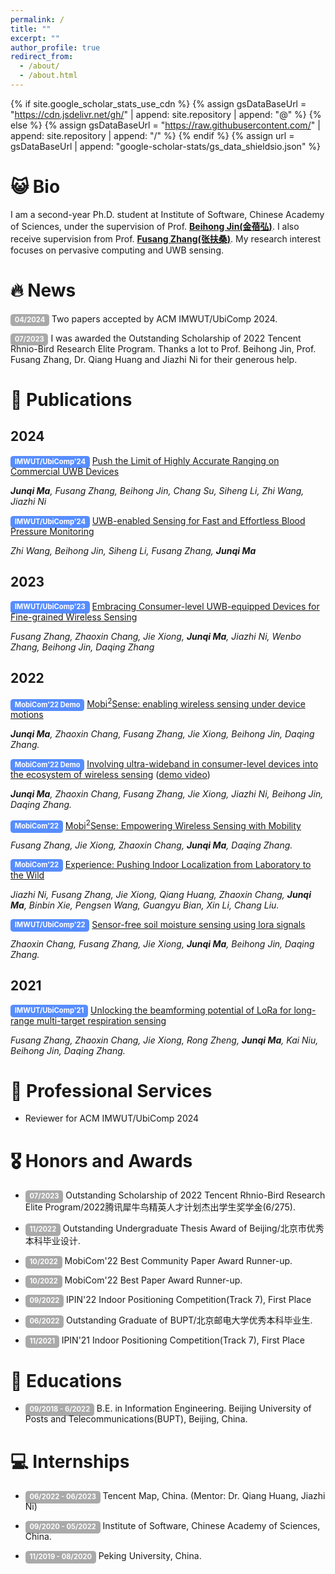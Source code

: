 ```yaml
---
permalink: /
title: ""
excerpt: ""
author_profile: true
redirect_from: 
  - /about/
  - /about.html
---
```


{% if site.google_scholar_stats_use_cdn %}
{% assign gsDataBaseUrl = "https://cdn.jsdelivr.net/gh/" | append: site.repository | append: "@" %}
{% else %}
{% assign gsDataBaseUrl = "https://raw.githubusercontent.com/" | append: site.repository | append: "/" %}
{% endif %}
{% assign url = gsDataBaseUrl | append: "google-scholar-stats/gs_data_shieldsio.json" %}

<style>
.label-paper {
    background-color: #cd2828;
}

.label-conf {
    background-color: #578DFF;
}

.label-time {
    background-color: #aaaaaa;
}

.label {
    display: inline;
    padding: .2em .6em .3em;
    padding-top: 0.2em;
    padding-right: 0.6em;
    padding-bottom: 0.3em;
    padding-left: 0.6em;
    font-size: 80%;
    font-weight: bold;
    line-height: 1;
    color: #fff;
    text-align: center;
    white-space: nowrap;
    vertical-align: baseline;
    border-radius: .4em;
}
</style>


<span class='anchor' id='about-me'></span>

# 😺 Bio
I am a second-year Ph.D. student at Institute of Software, Chinese Academy of Sciences, under the supervision of Prof. **[Beihong Jin(金蓓弘)](http://work.iscas.ac.cn/index.php/Jinbeihong/index/)**. I also receive supervision from Prof. **[Fusang Zhang(张扶桑)](https://people.ucas.ac.cn/~zhangfusang?language=en)**. My research interest focuses on pervasive computing and UWB sensing.

# 🔥 News
<span class = 'label label-time'>04/2024</span> Two papers accepted by ACM IMWUT/UbiComp 2024.

<span class = 'label label-time'>07/2023</span> I was awarded the Outstanding Scholarship of 2022 Tencent Rhnio-Bird Research Elite Program. Thanks a lot to Prof. Beihong Jin, Prof. Fusang Zhang, Dr. Qiang Huang and Jiazhi Ni for their generous help.

# 📝 Publications 
## 2024
<span class = 'label label-conf'>IMWUT/UbiComp'24</span> [Push the Limit of Highly Accurate Ranging on Commercial UWB Devices](https://doi.org/10.1145/3659602)

***Junqi Ma**, Fusang Zhang, Beihong Jin, Chang Su, Siheng Li, Zhi Wang, Jiazhi Ni*

<span class = 'label label-conf'>IMWUT/UbiComp'24</span> [UWB-enabled Sensing for Fast and Effortless Blood Pressure Monitoring](https://doi.org/10.1145/3659617)

*Zhi Wang, Beihong Jin, Siheng Li, Fusang Zhang, **Junqi Ma***

## 2023

<span class = 'label label-conf'>IMWUT/UbiComp'23</span> [Embracing Consumer-level UWB-equipped Devices for Fine-grained Wireless Sensing](https://dl.acm.org/doi/abs/10.1145/3569487)

*Fusang Zhang, Zhaoxin Chang, Jie Xiong, **Junqi Ma**, Jiazhi Ni, Wenbo Zhang, Beihong Jin, Daqing Zhang*

## 2022

<span class = 'label label-conf'>MobiCom'22 Demo</span> [Mobi$^2$Sense: enabling wireless sensing under device motions](https://dl.acm.org/doi/abs/10.1145/3495243.3558748)

***Junqi Ma**, Zhaoxin Chang, Fusang Zhang, Jie Xiong, Beihong Jin, Daqing Zhang.*

<span class = 'label label-conf'>MobiCom'22 Demo</span> [Involving ultra-wideband in consumer-level devices into the ecosystem of wireless sensing](https://dl.acm.org/doi/abs/10.1145/3495243.3558745) ([demo video](https://www.youtube.com/watch?v=DmmyH8VwpJU))

***Junqi Ma**, Zhaoxin Chang, Fusang Zhang, Jie Xiong, Jiazhi Ni, Beihong Jin, Daqing Zhang.*

<span class = 'label label-conf'>MobiCom'22</span> [Mobi$^2$Sense: Empowering Wireless Sensing with Mobility](https://dl.acm.org/doi/10.1145/3495243.3560518)

*Fusang Zhang, Jie Xiong, Zhaoxin Chang, **Junqi Ma**, Daqing Zhang.*

<span class = 'label label-conf'>MobiCom'22</span> [Experience: Pushing Indoor Localization from Laboratory to the Wild](https://dl.acm.org/doi/10.1145/3495243.3560546)

*Jiazhi Ni, Fusang Zhang, Jie Xiong, Qiang Huang, Zhaoxin Chang, **Junqi Ma**, Binbin Xie, Pengsen Wang, Guangyu Bian, Xin Li, Chang Liu.*

<span class = 'label label-conf'>IMWUT/UbiComp'22</span> [Sensor-free soil moisture sensing using lora signals](https://dl.acm.org/doi/abs/10.1145/3534608)

*Zhaoxin Chang, Fusang Zhang, Jie Xiong, **Junqi Ma**, Beihong Jin, Daqing Zhang.*

## 2021

<span class = 'label label-conf'>IMWUT/UbiComp'21</span> [Unlocking the beamforming potential of LoRa for long-range multi-target respiration sensing](https://dl.acm.org/doi/abs/10.1145/3463526)

*Fusang Zhang, Zhaoxin Chang, Jie Xiong, Rong Zheng, **Junqi Ma**, Kai Niu, Beihong Jin, Daqing Zhang.*

# 📕 Professional Services

- Reviewer for ACM IMWUT/UbiComp 2024

# 🎖 Honors and Awards
- <span class = 'label label-time'>07/2023</span> Outstanding Scholarship of 2022 Tencent Rhnio-Bird Research Elite Program/2022腾讯犀牛鸟精英人才计划杰出学生奖学金(6/275).

- <span class = 'label label-time'>11/2022</span> Outstanding Undergraduate Thesis Award of Beijing/北京市优秀本科毕业设计.

- <span class = 'label label-time'>10/2022</span> MobiCom'22 Best Community Paper Award Runner-up.

- <span class = 'label label-time'>10/2022</span> MobiCom'22 Best Paper Award Runner-up.

- <span class = 'label label-time'>09/2022</span> IPIN'22 Indoor Positioning Competition(Track 7), First Place

- <span class = 'label label-time'>06/2022</span> Outstanding Graduate of BUPT/北京邮电大学优秀本科毕业生.

- <span class = 'label label-time'>11/2021</span> IPIN'21 Indoor Positioning Competition(Track 7), First Place


# 📖 Educations
- <span class = 'label label-time'>09/2018 - 6/2022</span>  B.E. in Information Engineering. Beijing University of Posts and Telecommunications(BUPT), Beijing, China.

# 💻 Internships
- <span class = 'label label-time'>06/2022 - 06/2023</span> Tencent Map, China. (Mentor: Dr. Qiang Huang, Jiazhi Ni)

- <span class = 'label label-time'>09/2020 - 05/2022</span> Institute of Software, Chinese Academy of Sciences, China.

- <span class = 'label label-time'>11/2019 - 08/2020</span> Peking University, China.
